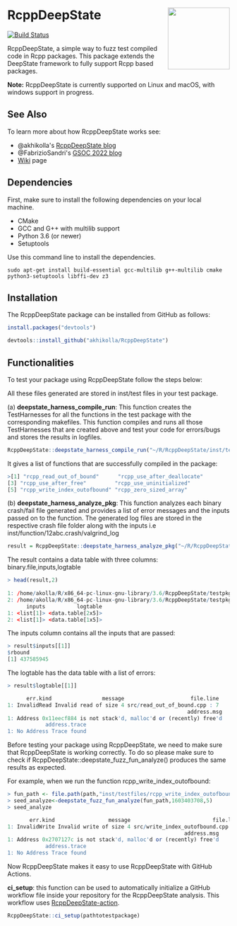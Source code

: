 # RcppDeepState <a href="https://akhikolla.github.io./"><img src="https://github.com/akhikolla/RcppDeepState/blob/master/inst/graphics/logo.jpg" align="right" height="140" /></a>

[![Build Status](https://travis-ci.org/akhikolla/RcppDeepState.svg?branch=master)](https://travis-ci.org/akhikolla/RcppDeepState)

RcppDeepState, a simple way to fuzz test compiled code in Rcpp packages. This package extends the DeepState framework to fully support Rcpp based packages.

**Note:** RcppDeepState is currently supported on Linux and macOS, with windows support in progress.

## See Also
To learn more about how RcppDeepState works see: 
* @akhikolla's [RcppDeepState blog](https://akhikolla.github.io./) 
* @FabrizioSandri's [GSOC 2022 blog](https://fabriziosandri.github.io/gsoc-2022-blog/) 
* [Wiki](https://github.com/FabrizioSandri/RcppDeepState/wiki) page

## Dependencies

First, make sure to install the following dependencies on your local machine.

* CMake
* GCC and G++ with multilib support
* Python 3.6 (or newer)
* Setuptools

Use this command line to install the dependencies.

```shell
sudo apt-get install build-essential gcc-multilib g++-multilib cmake python3-setuptools libffi-dev z3
```

## Installation

The RcppDeepState package can be installed from GitHub as follows:

```R
install.packages("devtools")

devtools::install_github("akhikolla/RcppDeepState")
```

## Functionalities

To test your package using RcppDeepState follow the steps below:

All these files generated are stored in inst/test files in your test package.

(a) **deepstate_harness_compile_run**: This function creates the TestHarnesses for all the functions in the test package with the corresponding makefiles. This function compiles and runs all those TestHarnesses that are created above and test your code for errors/bugs and stores the results in logfiles.

```R
RcppDeepState::deepstate_harness_compile_run("~/R/RcppDeepState/inst/testpkgs/testSAN")
```

It gives a list of functions that are successfully compiled in the package:

```R
>[1] "rcpp_read_out_of_bound"      "rcpp_use_after_deallocate" 
[3] "rcpp_use_after_free"         "rcpp_use_uninitialized"
[5] "rcpp_write_index_outofbound" "rcpp_zero_sized_array"
```

(b) **deepstate_harness_analyze_pkg**: This function analyzes each binary crash/fail file generated and provides a list of error messages and the inputs passed on to the function. The generated log files are stored in the respective crash file folder along with the inputs i.e inst/function/12abc.crash/valgrind_log

```R
result = RcppDeepState::deepstate_harness_analyze_pkg("~/R/RcppDeepState/inst/testpkgs/testSAN")
```

The result contains a data table with three columns: binary.file,inputs,logtable

```R
> head(result,2)
                                                                                                                                                                                         binaryfile
1: /home/akolla/R/x86_64-pc-linux-gnu-library/3.6/RcppDeepState/testpkgs/testSAN/inst/testfiles/rcpp_read_out_of_bound/rcpp_read_out_of_bound_output/0001957a365ef90344a992e32cc2d49d4aedf572.crash
2: /home/akolla/R/x86_64-pc-linux-gnu-library/3.6/RcppDeepState/testpkgs/testSAN/inst/testfiles/rcpp_read_out_of_bound/rcpp_read_out_of_bound_output/0001b796162c8cd4b00f4b7ccf165b55b566cfce.crash
      inputs          logtable
1: <list[1]> <data.table[2x5]>
2: <list[1]> <data.table[1x5]>
```

The inputs column contains all the inputs that are passed: 

```R
> result$inputs[[1]]
$rbound
[1] 437585945
```
The logtable has the data table with a list of errors:

```R
> result$logtable[[1]]

      err.kind                message                     file.line
1: InvalidRead Invalid read of size 4 src/read_out_of_bound.cpp : 7
                                                         address.msg
1: Address 0x11eecf884 is not stack'd, malloc'd or (recently) free'd
            address.trace
1: No Address Trace found
```

Before testing your package using RcppDeepState, we need to make sure that RcppDeepState is working correctly. To do so please make sure to check if RcppDeepState::deepstate_fuzz_fun_analyze() produces the same results as expected. 

For example, when we run the function rcpp_write_index_outofbound:

```R
> fun_path <- file.path(path,"inst/testfiles/rcpp_write_index_outofbound") 
> seed_analyze<-deepstate_fuzz_fun_analyze(fun_path,1603403708,5)
> seed_analyze

       err.kind                 message                          file.line
1: InvalidWrite Invalid write of size 4 src/write_index_outofbound.cpp : 8
                                                        address.msg
1: Address 0x2707127c is not stack'd, malloc'd or (recently) free'd
            address.trace
1: No Address Trace found

```

Now RcppDeepState makes it easy to use RcppDeepState with GitHub Actions. 

**ci_setup**: this function can be used to automatically initialize a GitHub 
workflow file inside your repository for the RcppDeepState analysis. This 
workflow uses [RcppDeepState-action](https://github.com/FabrizioSandri/RcppDeepState-action).

```R
RcppDeepState::ci_setup(pathtotestpackage)
```


